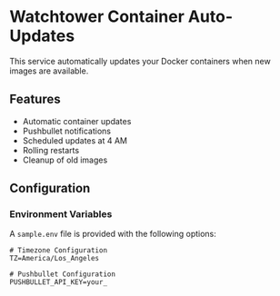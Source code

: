# Watchtower Container Auto-Updates

This service automatically updates your Docker containers when new images are available.

## Features
- Automatic container updates
- Pushbullet notifications
- Scheduled updates at 4 AM
- Rolling restarts
- Cleanup of old images

## Configuration

### Environment Variables
A `sample.env` file is provided with the following options:

```env
# Timezone Configuration
TZ=America/Los_Angeles

# Pushbullet Configuration
PUSHBULLET_API_KEY=your_
